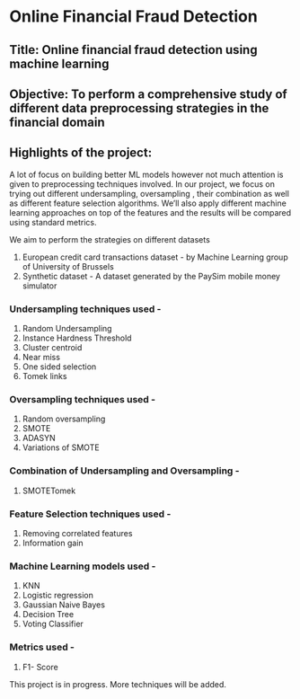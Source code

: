 # Online Financial Fraud Detection

## Title: Online financial fraud detection using machine learning 

## Objective: To perform a comprehensive study of different data preprocessing strategies in the financial domain

## Highlights of the project: 
A lot of focus on building better ML models however not much attention is given to preprocessing techniques involved. In our project, we focus on trying out different undersampling, oversampling , their combination as well as different feature selection algorithms. We’ll also apply different machine learning approaches on top of the features and the results will be compared using standard metrics.

We aim to perform the strategies on different datasets
1) European credit card transactions dataset - by Machine Learning group of University of Brussels
2) Synthetic dataset - A dataset generated by the PaySim mobile money simulator

### Undersampling techniques used -
1) Random Undersampling
2) Instance Hardness Threshold
3) Cluster centroid
4) Near miss
5) One sided selection
6) Tomek links

### Oversampling techniques used -
1) Random oversampling
2) SMOTE
3) ADASYN
4) Variations of SMOTE

### Combination of Undersampling and Oversampling - 
1) SMOTETomek

### Feature Selection techniques used - 
1) Removing correlated features
2) Information gain

### Machine Learning models used -
1) KNN
2) Logistic regression
3) Gaussian Naive Bayes
4) Decision Tree
5) Voting Classifier


### Metrics used - 
1) F1- Score

This project is in progress. More techniques will be added.


